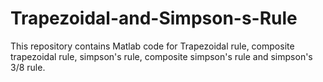 # Trapezoidal-and-Simpson-s-Rule
This repository contains Matlab code for Trapezoidal rule, composite trapezoidal rule, simpson's rule, composite simpson's rule and simpson's 3/8 rule.
